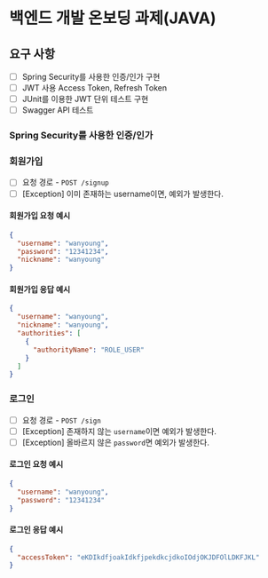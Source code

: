 # 백엔드 개발 온보딩 과제(JAVA)

## 요구 사항

- [ ] Spring Security를 사용한 인증/인가 구현
- [ ] JWT 사용 Access Token, Refresh Token
- [ ] JUnit를 이용한 JWT 단위 테스트 구현
- [ ] Swagger API 테스트

### Spring Security를 사용한 인증/인가

### 회원가입

- [ ] 요청 경로 - `POST /signup`
- [ ] [Exception] 이미 존재하는 username이면, 예외가 발생한다.

#### 회원가입 요청 예시

```json
{
  "username": "wanyoung",
  "password": "12341234",
  "nickname": "wanyoung"
}
```

#### 회원가입 응답 예시

```json
{
  "username": "wanyoung",
  "nickname": "wanyoung",
  "authorities": [
    {
      "authorityName": "ROLE_USER"
    }
  ]
}
```

### 로그인

- [ ] 요청 경로 - `POST /sign`
- [ ] [Exception] 존재하지 않는 `username`이면 예외가 발생한다.
- [ ] [Exception] 올바르지 않은 `password`면 예외가 발생한다.

#### 로그인 요청 예시

```json
{
  "username": "wanyoung",
  "password": "12341234"
}
```

#### 로그인 응답 예시

```json
{
  "accessToken": "eKDIkdfjoakIdkfjpekdkcjdkoIOdjOKJDFOlLDKFJKL"
}
```